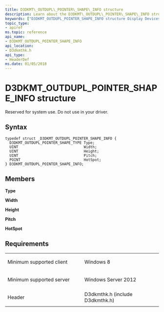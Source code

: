 ```yaml
---
title: D3DKMT\_OUTDUPL\_POINTER\_SHAPE\_INFO structure
description: Learn about the D3DKMT\_OUTDUPL\_POINTER\_SHAPE\_INFO structure, which is reserved for system use. Do not use in your driver.
keywords: ["D3DKMT_OUTDUPL_POINTER_SHAPE_INFO structure Display Devices"]
topic_type:
- apiref
ms.topic: reference
api_name:
- D3DKMT_OUTDUPL_POINTER_SHAPE_INFO
api_location:
- D3dkmthk.h
api_type:
- HeaderDef
ms.date: 01/05/2018
---
```


# D3DKMT\_OUTDUPL\_POINTER\_SHAPE\_INFO structure


Reserved for system use. Do not use in your driver.

## Syntax

```ManagedCPlusPlus
typedef struct _D3DKMT_OUTDUPL_POINTER_SHAPE_INFO {
  D3DKMT_OUTDUPL_POINTER_SHAPE_TYPE Type;
  UINT                              Width;
  UINT                              Height;
  UINT                              Pitch;
  POINT                             HotSpot;
} D3DKMT_OUTDUPL_POINTER_SHAPE_INFO;
```

## Members

**Type**

**Width**

**Height**

**Pitch**

**HotSpot**

## Requirements

<table>
<colgroup>
<col width="50%" />
<col width="50%" />
</colgroup>
<tbody>
<tr class="odd">
<td align="left"><p>Minimum supported client</p></td>
<td align="left"><p>Windows 8</p></td>
</tr>
<tr class="even">
<td align="left"><p>Minimum supported server</p></td>
<td align="left"><p>Windows Server 2012</p></td>
</tr>
<tr class="odd">
<td align="left"><p>Header</p></td>
<td align="left">D3dkmthk.h (include D3dkmthk.h)</td>
</tr>
</tbody>
</table>

 

 





